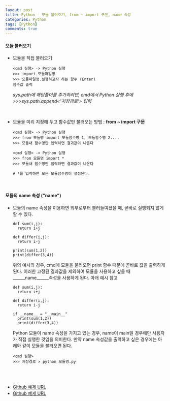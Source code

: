```yaml
---
layout: post
title: Python - 모듈 불러오기, from ~ import 구문, name 속성
categories: Python
tags: [Python]
comments: true
---
```


#### 모듈 불러오기

- 모듈을 직접 불러오기

  ```
  <cmd 실행> -> Python 실행
  >>> import 모듈파일명
  >>> 모듈파일명.실행하고자 하는 함수 (Enter)
  함수값 출력
  ```

  *sys.path에 해당폴더를 추가하려면, cmd에서 Python 실행 후에 >>>sys.path.append<'저장경로'> 입력*

<br>

- 모듈을 미리 지정해 두고 함수값만 불러오는 방법 : **from ~ import 구문**

  ```
  <cmd 실행> -> Python 실행
  >>> from 모듈명 import 모듈함수명 1, 모듈함수명 2....
  >>> 모듈내 함수명만 입력하면 결과값이 나온다
  ```

  ```
  <cmd 실행> -> Python 실행
  >>> from 모듈명 import * 
  >>> 모듈내 함수명만 입력하면 결과값이 나온다

  # *를 입력하면 모든 모듈함수명이 설정된다.
  ```

<br>

#### 모듈의 name 속성 ("______name______")

- 모듈의 name 속성을 이용하면 외부로부터 불러들여졌을 때, 곧바로 실행되지 않게 할 수 있다. 

  ```
  def sum(i,j):
  	return i+j
  	
  def differ(i,j):
  	return i-j
  	
  print(sum(1,2))
  print(differ(3,4))
  ```

  위의 예시의 경우, cmd에 모듈을 불러오면 print 함수 때문에 곧바로 값을 출력하게 된다. 이러한 고정된 결과값을 제외하여 모듈을 사용하고 싶을 때 ______name______속성을 사용하게 된다. 아래 예시 참고

  ```
  def sum(i,j):
  	return i+j

  def differ(i,j):
  	return i-j
  	
  if __name__ = "__main__"
  	print(sum(1,2))
  	print(differ(3,4))
  ```

  Python 모듈이 name 속성을 가지고 있는 경우, name이 main일 경우에만 사용자가 직접 실행한 것임을 의미한다. 만약 name 속성값을 출력하고 싶은 경우에는 아래와 같이 모듈을 불러오면 된다. 

  ```
  <cmd 실행> 
  >>> 저장경로 > python 모듈명.py
  ```


<br>

<br>

- [Github 예제 URL](https://github.com/DongmeeKim/Python-Study/blob/master/module/module2.py)
- [Github 예제 URL](https://github.com/DongmeeKim/Python-Study/blob/master/module/module3.py)